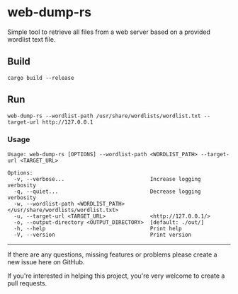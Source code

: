 # web-dump-rs

Simple tool to retrieve all files from a web server based on a provided wordlist text file.


## Build

`cargo build --release`


## Run

`web-dump-rs --wordlist-path /usr/share/wordlists/wordlist.txt --target-url http://127.0.0.1`

### Usage
```
Usage: web-dump-rs [OPTIONS] --wordlist-path <WORDLIST_PATH> --target-url <TARGET_URL>

Options:
  -v, --verbose...                           Increase logging verbosity
  -q, --quiet...                             Decrease logging verbosity
  -w, --wordlist-path <WORDLIST_PATH>        </usr/share/wordlists/wordlist.txt>
  -u, --target-url <TARGET_URL>              <http://127.0.0.1/>
  -o, --output-directory <OUTPUT_DIRECTORY>  [default: ./out/]
  -h, --help                                 Print help
  -V, --version                              Print version
```


---

If there are any questions, missing features or problems please create a new issue here on GitHub.

If you're interested in helping this project, you're very welcome to create a pull requests.
